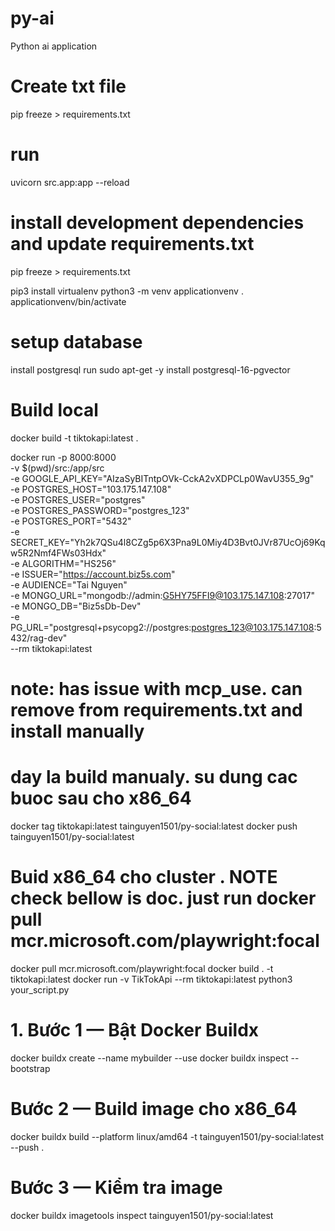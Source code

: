 # py-ai

Python ai application

# Create txt file

pip freeze > requirements.txt

# run

uvicorn src.app:app --reload

# install development dependencies and update requirements.txt

pip freeze > requirements.txt

pip3 install virtualenv
python3 -m venv applicationvenv
. applicationvenv/bin/activate

# setup database

install postgresql
run sudo apt-get -y install postgresql-16-pgvector

# Build local

docker build -t tiktokapi:latest .

docker run -p 8000:8000 \
 -v $(pwd)/src:/app/src \
 -e GOOGLE_API_KEY="AIzaSyBITntpOVk-CckA2vXDPCLp0WavU355_9g" \
 -e POSTGRES_HOST="103.175.147.108" \
 -e POSTGRES_USER="postgres" \
 -e POSTGRES_PASSWORD="postgres_123" \
 -e POSTGRES_PORT="5432" \
 -e SECRET_KEY="Yh2k7QSu4l8CZg5p6X3Pna9L0Miy4D3Bvt0JVr87UcOj69Kqw5R2Nmf4FWs03Hdx" \
 -e ALGORITHM="HS256" \
 -e ISSUER="https://account.biz5s.com" \
 -e AUDIENCE="Tai Nguyen" \
 -e MONGO_URL="mongodb://admin:G5HY75FFI9@103.175.147.108:27017" \
 -e MONGO_DB="Biz5sDb-Dev" \
 -e PG_URL="postgresql+psycopg2://postgres:postgres_123@103.175.147.108:5432/rag-dev" \
 --rm tiktokapi:latest

# note: has issue with mcp_use. can remove from requirements.txt and install manually

# day la build manualy. su dung cac buoc sau cho x86_64

docker tag tiktokapi:latest tainguyen1501/py-social:latest
docker push tainguyen1501/py-social:latest

# Buid x86_64 cho cluster . NOTE check bellow is doc. just run docker pull mcr.microsoft.com/playwright:focal

docker pull mcr.microsoft.com/playwright:focal
docker build . -t tiktokapi:latest
docker run -v TikTokApi --rm tiktokapi:latest python3 your_script.py

# 1. Bước 1 — Bật Docker Buildx

docker buildx create --name mybuilder --use
docker buildx inspect --bootstrap

# Bước 2 — Build image cho x86_64

docker buildx build --platform linux/amd64 -t tainguyen1501/py-social:latest --push .

# Bước 3 — Kiểm tra image

docker buildx imagetools inspect tainguyen1501/py-social:latest
